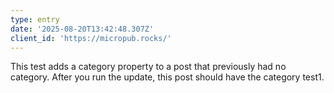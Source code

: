 ```yaml
---
type: entry
date: '2025-08-20T13:42:48.307Z'
client_id: 'https://micropub.rocks/'
---
```

This test adds a category property to a post that previously had no category. After you run the update, this post should have the category test1.
